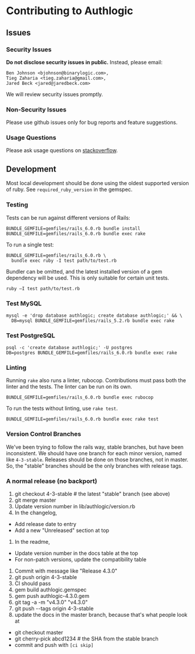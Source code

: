 # Contributing to Authlogic

## Issues

### Security Issues

**Do not disclose security issues in public.** Instead, please email:

```
Ben Johnson <bjohnson@binarylogic.com>,
Tieg Zaharia <tieg.zaharia@gmail.com>,
Jared Beck <jared@jaredbeck.com>
```

We will review security issues promptly.

### Non-Security Issues

Please use github issues only for bug reports and feature suggestions.

### Usage Questions

Please ask usage questions on
[stackoverflow](http://stackoverflow.com/questions/tagged/authlogic).

## Development

Most local development should be done using the oldest supported version of
ruby. See `required_ruby_version` in the gemspec.

### Testing

Tests can be run against different versions of Rails:

```
BUNDLE_GEMFILE=gemfiles/rails_6.0.rb bundle install
BUNDLE_GEMFILE=gemfiles/rails_6.0.rb bundle exec rake
```

To run a single test:

```
BUNDLE_GEMFILE=gemfiles/rails_6.0.rb \
  bundle exec ruby -I test path/to/test.rb
```

Bundler can be omitted, and the latest installed version of a gem dependency
will be used. This is only suitable for certain unit tests.

```
ruby –I test path/to/test.rb
```

### Test MySQL

```
mysql -e 'drop database authlogic; create database authlogic;' && \
  DB=mysql BUNDLE_GEMFILE=gemfiles/rails_5.2.rb bundle exec rake
```

### Test PostgreSQL

```
psql -c 'create database authlogic;' -U postgres
DB=postgres BUNDLE_GEMFILE=gemfiles/rails_6.0.rb bundle exec rake
```

### Linting

Running `rake` also runs a linter, rubocop. Contributions must pass both
the linter and the tests. The linter can be run on its own.

```
BUNDLE_GEMFILE=gemfiles/rails_6.0.rb bundle exec rubocop
```

To run the tests without linting, use `rake test`.

```
BUNDLE_GEMFILE=gemfiles/rails_6.0.rb bundle exec rake test
```

### Version Control Branches

We've been trying to follow the rails way, stable branches, but have been
inconsistent. We should have one branch for each minor version, named like
`4-3-stable`. Releases should be done on those branches, not in master. So,
the "stable" branches should be the only branches with release tags.

### A normal release (no backport)

1. git checkout 4-3-stable # the latest "stable" branch (see above)
1. git merge master
1. Update version number in lib/authlogic/version.rb
1. In the changelog,
  - Add release date to entry
  - Add a new "Unreleased" section at top
1. In the readme,
  - Update version number in the docs table at the top
  - For non-patch versions, update the compatibility table
1. Commit with message like "Release 4.3.0"
1. git push origin 4-3-stable
1. CI should pass
1. gem build authlogic.gemspec
1. gem push authlogic-4.3.0.gem
1. git tag -a -m "v4.3.0" "v4.3.0"
1. git push --tags origin 4-3-stable
1. update the docs in the master branch, because that's what people look at
  - git checkout master
  - git cherry-pick abcd1234 # the SHA from the stable branch
  - commit and push with `[ci skip]`
